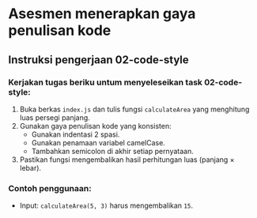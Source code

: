 # Asesmen menerapkan gaya penulisan kode

## Instruksi pengerjaan 02-code-style

### Kerjakan tugas beriku untum menyeleseikan task 02-code-style:
1. Buka berkas `index.js` dan tulis fungsi `calculateArea` yang menghitung luas persegi panjang.
2. Gunakan gaya penulisan kode yang konsisten:
   - Gunakan indentasi 2 spasi.
   - Gunakan penamaan variabel camelCase.
   - Tambahkan semicolon di akhir setiap pernyataan.
3. Pastikan fungsi mengembalikan hasil perhitungan luas (panjang × lebar).

### Contoh penggunaan:
- Input: `calculateArea(5, 3)` harus mengembalikan `15`.